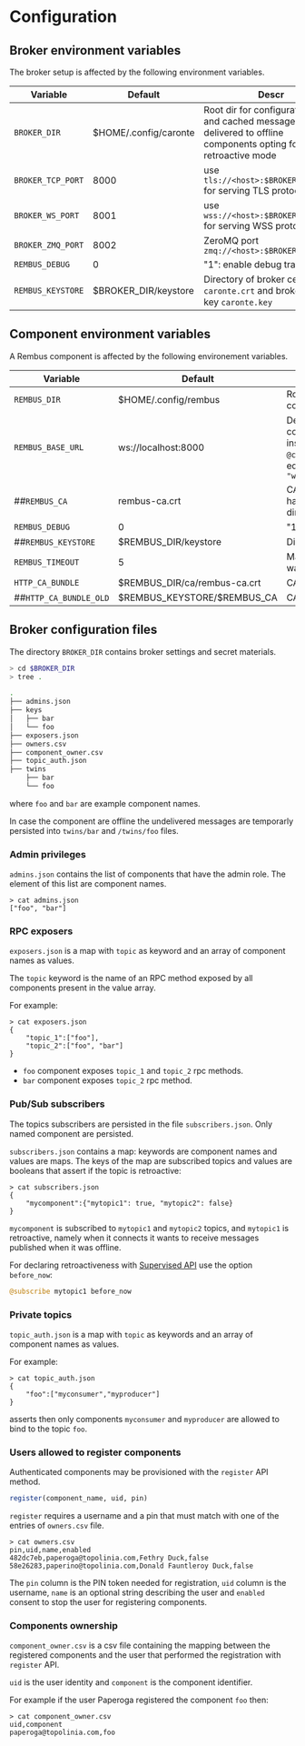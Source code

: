 # Configuration

## Broker environment variables

The broker setup is affected by the following environment variables.

| Variable |Default| Descr |
|----------|-------|-------|
|`BROKER_DIR`|\$HOME/.config/caronte | Root dir for configuration files and cached messages to be delivered to offline components opting for retroactive mode|
|`BROKER_TCP_PORT`|8000|use `tls://<host>:$BROKER_TCP_PORT` for serving TLS protocol|
|`BROKER_WS_PORT`|8001|use `wss://<host>:$BROKER_WS_PORT` for serving WSS protocol|
|`BROKER_ZMQ_PORT`|8002|ZeroMQ port `zmq://<host>:$BROKER_ZMQ_PORT`|
|`REMBUS_DEBUG`|0| "1": enable debug traces|
|`REMBUS_KEYSTORE`|\$BROKER\_DIR/keystore| Directory of broker certificate `caronte.crt` and broker secret key `caronte.key`|

## Component environment variables

A Rembus component is affected by the following environement variables. 

| Variable |Default| Descr |
|----------|-------|-------|
|`REMBUS_DIR`|\$HOME/.config/rembus| Root dir for component configuration files|
|`REMBUS_BASE_URL`|ws://localhost:8000|Default base url when defining component with  a simple string instead of a complete url. `@component "myclient"` is equivalent to `@component "ws://localhost:8000/myclient"`|
|##`REMBUS_CA`|rembus-ca.crt|CA certificate file name. This file has to be in `$REMBUS_KEYSTORE` directory|
|`REMBUS_DEBUG`|0| "1": enable debug traces|
|##`REMBUS_KEYSTORE`|\$REMBUS\_DIR/keystore| Directory of CA certificate|
|`REMBUS_TIMEOUT`|5| Maximum number of seconds waiting for rpc responses|
|`HTTP_CA_BUNDLE`|\$REMBUS\_DIR/ca/rembus-ca.crt|CA certificate|
|##`HTTP_CA_BUNDLE_OLD`|\$REMBUS\_KEYSTORE/\$REMBUS\_CA|CA certificate|

## Broker configuration files

The directory `BROKER_DIR` contains broker settings and secret materials.

```sh
> cd $BROKER_DIR
> tree .

.
├── admins.json
├── keys
│   ├── bar
│   └── foo
├── exposers.json
├── owners.csv
├── component_owner.csv
├── topic_auth.json
├── twins
    ├── bar
    └── foo


```

where `foo` and `bar` are example component names.

In case the component are offline the undelivered messages are temporarly persisted into `twins/bar` and `/twins/foo` files.

### Admin privileges

`admins.json` contains the list of components that have the admin role.
The element of this list are component names.

```text
> cat admins.json
["foo", "bar"]
```

### RPC exposers

`exposers.json` is a map with `topic` as keyword and an array of component names as values.

The `topic` keyword is the name of an RPC method exposed by all components present in the
value array.

For example:

```text
> cat exposers.json
{
    "topic_1":["foo"],
    "topic_2":["foo", "bar"]
}
```

* `foo` component exposes `topic_1` and `topic_2` rpc methods.
* `bar` component exposes `topic_2` rpc method.

### Pub/Sub subscribers

The topics subscribers are persisted in the file `subscribers.json`. Only named component
are persisted.

`subscribers.json` contains a map: keywords are component names and values are maps.
The keys of the map are subscribed topics and values are booleans that
assert if the topic is retroactive:

```text
> cat subscribers.json
{
    "mycomponent":{"mytopic1": true, "mytopic2": false}
}
```

`mycomponent` is subscribed to `mytopic1` and `mytopic2` topics, and `mytopic1` is retroactive,
namely when it connects it wants to receive messages published when it was offline.

For declaring retroactiveness with [Supervised API](@ref) use the option `before_now`:

```julia
@subscribe mytopic1 before_now
```

### Private topics

`topic_auth.json` is a map with `topic` as keywords and an array of component names as values.
  
For example:

```text
> cat topic_auth.json
{
    "foo":["myconsumer","myproducer"]
}
```

asserts then only components `myconsumer` and `myproducer` are allowed to bind to the topic `foo`.

### Users allowed to register components

Authenticated components may be provisioned with the `register` API method.

```julia
register(component_name, uid, pin)
```

`register` requires a username and a pin that must match with one of the entries of `owners.csv` file.

```text
> cat owners.csv 
pin,uid,name,enabled
482dc7eb,paperoga@topolinia.com,Fethry Duck,false
58e26283,paperino@topolinia.com,Donald Fauntleroy Duck,false
```

The `pin` column is the PIN token needed for registration, `uid` column is the username,
`name` is an optional string describing the user and `enabled` consent to stop the user for
registering components.

### Components ownership

`component_owner.csv` is a csv file containing the mapping between the registered components and
the user that performed the registration with `register` API.

`uid` is the user identity and `component` is the component identifier.

For example if the user Paperoga registered the component `foo` then:

```text
> cat component_owner.csv
uid,component
paperoga@topolinia.com,foo
```
